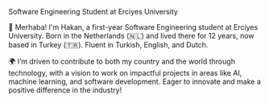 Software Engineering Student at Erciyes University

👋 Merhaba! I'm Hakan, a first-year Software Engineering student at Erciyes University. Born in the Netherlands (🇳🇱) and lived there for 12 years, now based in Turkey (🇹🇷). Fluent in Turkish, English, and Dutch.

🌍 I’m driven to contribute to both my country and the world through technology, with a vision to work on impactful projects in areas like AI, machine learning, and software development. Eager to innovate and make a positive difference in the industry! 

<!---
hakankocadag/hakankocadag is a ✨ special ✨ repository because its `README.md` (this file) appears on your GitHub profile.
You can click the Preview link to take a look at your changes.
--->
